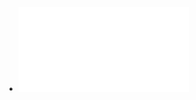 * ![Screenshot Layout](file:///C:/Users/u53923/OneDrive%20-%20B%C3%BChler/Documents/Draw.IO/Layout-Test-Wall.drawio.html)

